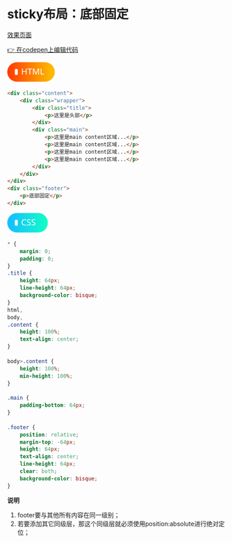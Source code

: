 # <b>sticky布局：底部固定</b>

[效果页面](00sticky布局.html ':include :type=iframe width=100% height=323px')

[:point_right: 在codepen上编辑代码](https://codepen.io/shuangcs/pen/JLBvEL)

![标签](../assets/html.svg)

```html
<div class="content">
    <div class="wrapper">
        <div class="title">
            <p>这里是头部</p>
        </div>
        <div class="main">
            <p>这里是main content区域...</p>
            <p>这里是main content区域...</p>
            <p>这里是main content区域...</p>
            <p>这里是main content区域...</p>
        </div>
    </div>
</div>
<div class="footer">
    <p>底部固定</p>
</div>
```

![标签](../assets/css.svg)

```css
* {
    margin: 0;
    padding: 0;
}
.title {
    height: 64px;
    line-height: 64px;
    background-color: bisque;
}
html,
body,
.content {
    height: 100%;
    text-align: center;
}

body>.content {
    height: 100%;
    min-height: 100%;
}

.main {
    padding-bottom: 64px; 
}

.footer {
    position: relative;
    margin-top: -64px;  
    height: 64px;      
    text-align: center;
    line-height: 64px;
    clear: both;
    background-color: bisque;
}
```
<b>说明</b>
1. footer要与其他所有内容在同一级别；
2. 若要添加其它同级层，那这个同级层就必须使用position:absolute进行绝对定位；

